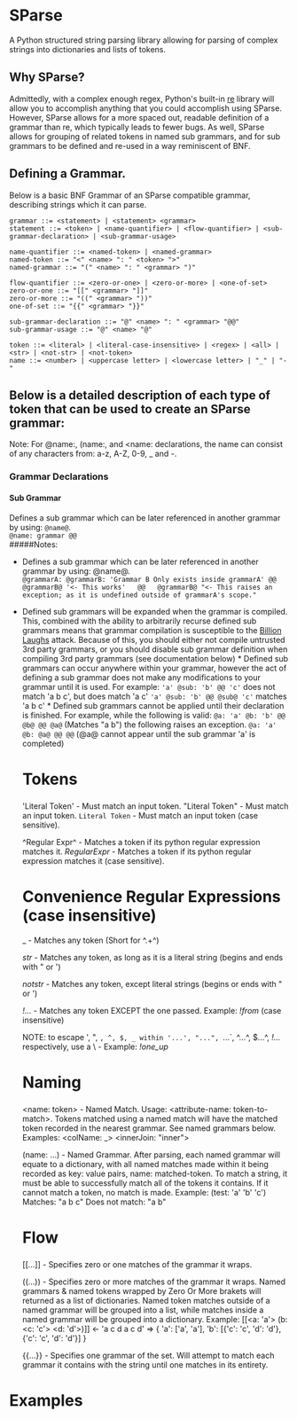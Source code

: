 # SParse
A Python structured string parsing library allowing for parsing of complex strings into dictionaries and lists of tokens.

## Why SParse?
Admittedly, with a complex enough regex, Python's built-in [re](https://docs.python.org/3.6/library/re.html) library will allow you to accomplish anything that you could accomplish using SParse.  However, SParse allows for a more spaced out, readable definition of a grammar than re, which typically leads to fewer bugs.  As well, SParse allows for grouping of related tokens in named sub grammars, and for sub grammars to be defined and re-used in a way reminiscent of BNF.

## Defining a Grammar.
Below is a basic BNF Grammar of an SParse compatible grammar, describing strings which it can parse.
```
grammar ::= <statement> | <statement> <grammar>
statement ::= <token> | <name-quantifier> | <flow-quantifier> | <sub-grammar-declaration> | <sub-grammar-usage>

name-quantifier ::= <named-token> | <named-grammar>
named-token ::= "<" <name> ": " <token> ">"
named-grammar ::= "(" <name> ": " <grammar> ")"

flow-quantifier ::= <zero-or-one> | <zero-or-more> | <one-of-set>
zero-or-one ::= "[[" <grammar> "]]"
zero-or-more ::= "((" <grammar> "))"
one-of-set ::= "{{" <grammar> "}}"

sub-grammar-declaration ::= "@" <name> ": " <grammar> "@@"
sub-grammar-usage ::= "@" <name> "@"

token ::= <literal> | <literal-case-insensitive> | <regex> | <all> | <str> | <not-str> | <not-token>
name ::= <number> | <uppercase letter> | <lowercase letter> | "_" | "-"
```

## Below is a detailed description of each type of token that can be used to create an SParse grammar:
Note: For @name:, (name:, and <name: declarations, the name can consist of any characters from: a-z, A-Z, 0-9, _ and -.

### Grammar Declarations
#### Sub Grammar
Defines a sub grammar which can be later referenced in another grammar by using: `@name@`.  
`@name: grammar @@`  
#####Notes:
- Defines a sub grammar which can be later referenced in another grammar by using: @name@.  
                              `@grammarA: @grammarB: 'Grammar B Only exists inside grammarA' @@  
                                   @grammarB@ '<- This works'  
                               @@  
                               @grammarB@ "<- This raises an exception; as it is undefined outside of grammarA's scope."`  
- Defined sub grammars will be expanded when the grammar is compiled.  This, combined with
                              the ability to arbitrarily recurse defined sub grammars means that grammar compilation is
                              susceptible to the [Billion Laughs](https://en.wikipedia.org/wiki/Billion_laughs) attack.
                              Because of this, you should either not compile untrusted 3rd party grammars, or you should
                              disable sub grammar definition when compiling 3rd party grammars (see documentation below)
                            * Defined sub grammars can occur anywhere within your grammar, however the act of defining a
                              sub grammar does not make any modifications to your grammar until it is used.  For example:
                              `'a' @sub: 'b' @@ 'c'` does not match 'a b c', but does match 'a c'
                              `'a' @sub: 'b' @@ @sub@ 'c'` matches 'a b c'
                            * Defined sub grammars cannot be applied until their declaration is finished.  For example,
                              while the following is valid:
                              `@a: 'a' @b: 'b' @@ @b@ @@ @a@` (Matches "a b")
                              the following raises an exception.
                              `@a: 'a' @b: @a@ @@ @@` (@a@ cannot appear until the sub grammar 'a' is completed)


    ###
    # Tokens
    ###

    'Literal Token' - Must match an input token.
    "Literal Token" - Must match an input token.
    `Literal Token` - Must match an input token (case sensitive).

    ^Regular Expr^  - Matches a token if its python regular expression matches it.
    $Regular Expr$  - Matches a token if its python regular expression matches it (case sensitive).

    # Convenience Regular Expressions (case insensitive)

    _               - Matches any token (Short for ^.+^)

    _str_           - Matches any token, as long as it is a literal string (begins and ends with " or ')

    _notstr_        - Matches any token, except literal strings (begins or ends with " or ')

    _!..._          - Matches any token EXCEPT the one passed.  Example: _!from_ (case insensitive)


    NOTE: to escape ', ", `, ^, $, _ within '...', "...", `...`, ^...^, $...^, _!..._
          respectively, use a \ - Example: _!one\_up_


    ###
    # Naming
    ###

    <name: token>   - Named Match. Usage: <attribute-name: token-to-match>.
                      Tokens matched using a named match will have the matched token recorded in the nearest grammar.
                      See named grammars below.  Examples: <colName: _> <innerJoin: "inner">

    (name: ...)     - Named Grammar. After parsing, each named grammar will equate to a dictionary, with all named
                      matches made within it being recorded as key: value pairs, name: matched-token.
                      To match a string, it must be able to successfully match all of the tokens it contains. If it
                      cannot match a token, no match is made. Example: (test: 'a' 'b' 'c')
                      Matches: "a b c"
                      Does not match: "a b"

    ###
    # Flow
    ###

    [[...]]         - Specifies zero or one matches of the grammar it wraps.

    ((...))         - Specifies zero or more matches of the grammar it wraps.  Named grammars & named tokens wrapped by
                      Zero Or More brakets will returned as a list of dictionaries.  Named token matches outside of a
                      named grammar will be grouped into a list, while matches inside a named grammar will be grouped
                      into a dictionary.
                      Example: [[<a: 'a'> (b: <c: 'c'> <d: 'd'>)]]  <- 'a c d a c d'
                      => {
                             'a': ['a', 'a'],
                             'b': [{'c': 'c', 'd': 'd'}, {'c': 'c', 'd': 'd'}]
                         }

    {{...}}         - Specifies one grammar of the set.  Will attempt to match each grammar it contains with the string
                      until one matches in its entirety.

# Examples
